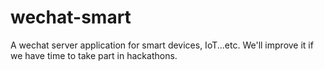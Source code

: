 # wechat-smart
A wechat server  application for smart devices, IoT...etc.  We'll improve it if we have time to take part in hackathons.
